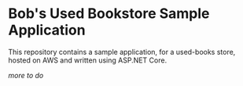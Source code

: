 # Bob's Used Bookstore Sample Application

This repository contains a sample application, for a used-books store, hosted on AWS and written using ASP.NET Core.

_more to do_
